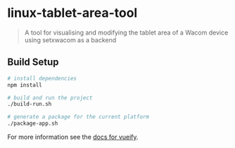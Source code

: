 # linux-tablet-area-tool

> A tool for visualising and modifying the tablet area of a Wacom device using setxwacom as a backend

## Build Setup

``` bash
# install dependencies
npm install

# build and run the project
./build-run.sh

# generate a package for the current platform
./package-app.sh
```

For more information see the [docs for vueify](https://github.com/vuejs/vueify).
